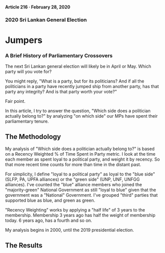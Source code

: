 #### Article 216 · February 28, 2020

### 2020 Sri Lankan General Election

# Jumpers

### A Brief History of Parliamentary Crossovers

The next Sri Lankan general election will likely be in April or May. Which party will you vote for?

You might reply, "What is a party, but for its politicians? And if all the politicians in a party have recently jumped ship from another party, has that party any integrity? And is that party worth your vote?"

Fair point.

In this article, I try to answer the question, "Which side does a politician actually belong to?" by analyzing "on which side" our MPs have spent their parliamentary tenure.

## The Methodology

My analysis of "Which side does a politician actually belong to?" is based on a Recency Weighted % of Time Spent in Party metric. I look at the time each member as spent loyal to a political party, and weight it by recency. So that more recent time counts for more than time in the distant past.

For simplicity, I define "loyal to a political party" as loyal to the "blue side" (SLFP, PA, UPFA alliances) or the "green side" (UNP, UNF, UNFGG alliances). I've counted the "blue" alliance members who joined the "majority-green" National Government as still "loyal to blue" given that the government was a "National" Government. I've grouped "third" parties that supported blue as blue, and green as green.

"Recency Weighting" works by applying a "half life" of 3 years to the membership. Membership 3 years ago has half the weight of membership today. 6 years ago, has a fourth and so on.

My analysis begins in 2000, until the 2019 presidential election.

## The Results

>>> 